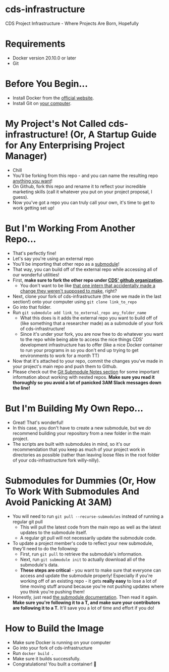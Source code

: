 # cds-infrastructure
CDS Project Infrastructure - Where Projects Are Born, Hopefully

# Requirements
* Docker version 20.10.0 or later
* Git

# Before You Begin...
* Install Docker from the [official website](https://www.docker.com/).
* Install Git on [your computer](https://git-scm.com/book/en/v2/Getting-Started-Installing-Git).

# My Project's Not Called cds-infrastructure! (Or, A Startup Guide for Any Enterprising Project Manager)
* Chill
* You'll be forking from this repo - and you can name the resulting repo [anything you want](https://github.blog/changelog/2022-04-12-you-can-now-name-your-fork-when-creating-it/)!
* On Github, fork this repo and rename it to reflect your incredible marketing skills (call it whatever you put on your project proposal, I guess).
* Now you've got a repo you can truly call your own, it's time to get to work getting set up!

# But I'm Working From Another Repo...
* That's perfectly fine!
* Let's say you're using an external repo
* You'll be importing that other repo as a [submodule](https://gist.github.com/gitaarik/8735255)!
* That way, you can build off of the external repo while accessing all of our wonderful utilities!
* First, **make sure to fork the other repo under [CDS' github organization](https://github.com/CornellDataScience).**
  * You don't want to be like [that one intern that accidentally made a change they weren't supposed to make](https://www.reddit.com/r/ProgrammerHumor/comments/og9ehq/intern_season_continues/), right?
* Next, clone your fork of cds-infrastructure (the one we made in the last section!) onto your computer using `git clone link_to_repo`
* Go into that folder.
* Run `git submodule add link_to_external_repo any_folder_name`
  * What this does is it adds the external repo you want to build off of (like something that a researcher made) as a submodule of your fork of cds-infrastructure!
  * Since it's under your fork, you are now free to do whatever you want to the repo while being able to access the nice things CDS' development infrastructure has to offer (like a nice Docker container to run your programs in so you don't end up trying to get environments to work for a month TT)
* Now that it's attached to your repo, commit the changes you've made in your project's main repo and push them to Github.
* Please check out the [Git Submodule Notes section](#submodules-for-dummies-or-how-to-work-with-submodules-and-avoid-panicking-at-3am) for some important information about working with nested repos. **Make sure you read it thoroughly so you avoid a lot of panicked 3AM Slack messages down the line!**

# But I'm Building My Own Repo...
* Great! That's wonderful! 
* In this case, you don't have to create a new submodule, but we *do* recommend building your repository from a new folder in the main project.
* The scripts are built with submodules in mind, so it's our recommendation that you keep as much of your project work in directories as possible (rather than leaving loose files in the root folder of your cds-infrastructure fork willy-nilly). 

# Submodules for Dummies (Or, How To Work With Submodules And Avoid Panicking At 3AM)
* You will need to run `git pull --recurse-submodules` instead of running a regular git pull
  * This will pull the latest code from the main repo as well as the latest updates to the submodule itself.
  * A regular git pull will not necessarily update the submodule code. 
* To update a project member's code to reflect your new submodule, they'll need to do the following:
  * First, run `git pull` to retrieve the submodule's information.
  * Next, run `git submodule init` to actually download all of the submodule's data.
  * **These steps are critical** - you want to make sure that everyone can access and update the submodule properly! Especially if you're working off of an existing repo - it gets **really easy** to lose a lot of time moving stuff around because you're not pushing updates where you think you're pushing them!
* Honestly, just read [the submodule documentation](https://gist.github.com/gitaarik/8735255). Then read it again. **Make sure you're following it to a T, and make sure your contributors are following it to a T.** It'll save you a lot of time and effort if you do!

# How to Build the Image
* Make sure Docker is running on your computer
* Go into your fork of cds-infrastructure
* Run `docker build .`
* Make sure it builds successfully. 
* Congratulations! You built a container! 🎊


